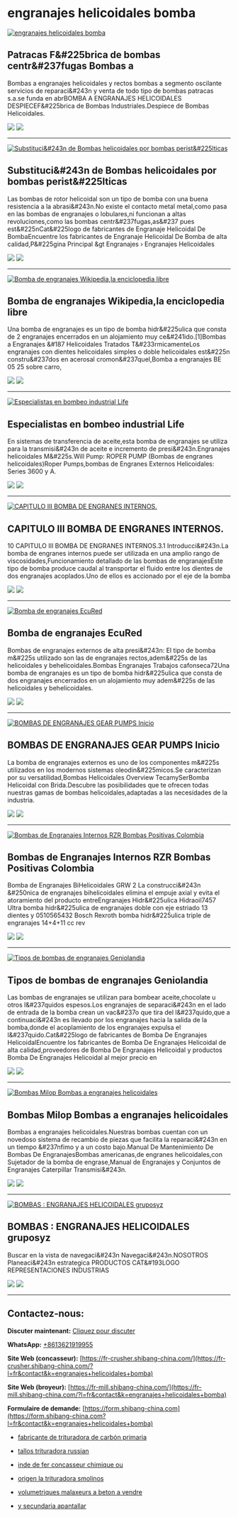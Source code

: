 # engranajes helicoidales bomba

<a href="https://swt.shibang-china.com/?l=fr&img&k=engranajes+helicoidales+bomba" target="_blank">![engranajes helicoidales bomba](http://static.shibang-china.com/all-800x300/184.jpg)</a>

## Patracas F&#225brica de bombas centr&#237fugas Bombas a
Bombas a engranajes helicoidales y rectos bombas a segmento oscilante servicios de reparaci&#243n y venta de todo tipo de bombas patracas s.a.se funda en abrBOMBA A ENGRANAJES HELICOIDALES DESPIECEF&#225brica de Bombas Industriales.Despiece de Bombas Helicoidales.


<a href="https://whatsapp.shibangsoft.com/WhatsApp.php" target="_blank" title="WhatsApp">![](http://static.shibang-china.com/icon/whatsapp.png)</a> <a href="https://swt.shibang-china.com/?l=fr&icon&k=engranajes+helicoidales+bomba" target="_blank">![](http://static.shibang-china.com/icon/chat-fr.png)</a>

---

<a href="https://swt.shibang-china.com/?l=fr&img&k=engranajes+helicoidales+bomba" target="_blank">![Substituci&#243n de Bombas helicoidales por bombas perist&#225lticas](http://static.shibang-china.com/all-800x300/652.jpg)</a>

## Substituci&#243n de Bombas helicoidales por bombas perist&#225lticas
Las bombas de rotor helicoidal son un tipo de bomba con una buena resistencia a la abrasi&#243n.No existe el contacto metal metal,como pasa en las bombas de engranajes o lobulares,ni funcionan a altas revoluciones,como las bombas centr&#237fugas,as&#237 pues est&#225nCat&#225logo de fabricantes de Engranaje Helicoidal De BombaEncuentre los fabricantes de Engranaje Helicoidal De Bomba de alta calidad,P&#225gina Principal &gt Engranajes › Engranajes Helicoidales


<a href="https://whatsapp.shibangsoft.com/WhatsApp.php" target="_blank" title="WhatsApp">![](http://static.shibang-china.com/icon/whatsapp.png)</a> <a href="https://swt.shibang-china.com/?l=fr&icon&k=engranajes+helicoidales+bomba" target="_blank">![](http://static.shibang-china.com/icon/chat-fr.png)</a>

---

<a href="https://swt.shibang-china.com/?l=fr&img&k=engranajes+helicoidales+bomba" target="_blank">![Bomba de engranajes Wikipedia,la enciclopedia libre](http://static.shibang-china.com/all-800x300/748.jpg)</a>

## Bomba de engranajes Wikipedia,la enciclopedia libre
Una bomba de engranajes es un tipo de bomba hidr&#225ulica que consta de 2 engranajes encerrados en un alojamiento muy ce&#241ido.[1]Bombas a Engranajes &#187 Helicoidales Tratados T&#233rmicamenteLos engranajes con dientes helicoidales simples o doble helicoidales est&#225n constru&#237dos en acerosal cromon&#237quel,Bomba a engranajes BE 05 25 sobre carro,


<a href="https://whatsapp.shibangsoft.com/WhatsApp.php" target="_blank" title="WhatsApp">![](http://static.shibang-china.com/icon/whatsapp.png)</a> <a href="https://swt.shibang-china.com/?l=fr&icon&k=engranajes+helicoidales+bomba" target="_blank">![](http://static.shibang-china.com/icon/chat-fr.png)</a>

---

<a href="https://swt.shibang-china.com/?l=fr&img&k=engranajes+helicoidales+bomba" target="_blank">![Especialistas en bombeo industrial Life](http://static.shibang-china.com/all-800x300/421.jpg)</a>

## Especialistas en bombeo industrial Life
En sistemas de transferencia de aceite,esta bomba de engranajes se utiliza para la transmisi&#243n de aceite e incremento de presi&#243n.Engranajes helicoidales M&#225s.Will Pump: ROPER PUMP (Bombas de engranes helicoidales)Roper Pumps,bombas de Engranes Externos Helicoidales: Series 3600 y A.


<a href="https://whatsapp.shibangsoft.com/WhatsApp.php" target="_blank" title="WhatsApp">![](http://static.shibang-china.com/icon/whatsapp.png)</a> <a href="https://swt.shibang-china.com/?l=fr&icon&k=engranajes+helicoidales+bomba" target="_blank">![](http://static.shibang-china.com/icon/chat-fr.png)</a>

---

<a href="https://swt.shibang-china.com/?l=fr&img&k=engranajes+helicoidales+bomba" target="_blank">![CAPITULO III BOMBA DE ENGRANES INTERNOS.](http://static.shibang-china.com/all-800x300/604.jpg)</a>

## CAPITULO III BOMBA DE ENGRANES INTERNOS.
10 CAPITULO III BOMBA DE ENGRANES INTERNOS.3.1 Introducci&#243n.La bomba de engranes internos puede ser utilizada en una amplio rango de viscosidades,Funcionamiento detallado de las bombas de engranajesEste tipo de bomba produce caudal al transportar el fluido entre los dientes de dos engranajes acoplados.Uno de ellos es accionado por el eje de la bomba


<a href="https://whatsapp.shibangsoft.com/WhatsApp.php" target="_blank" title="WhatsApp">![](http://static.shibang-china.com/icon/whatsapp.png)</a> <a href="https://swt.shibang-china.com/?l=fr&icon&k=engranajes+helicoidales+bomba" target="_blank">![](http://static.shibang-china.com/icon/chat-fr.png)</a>

---

<a href="https://swt.shibang-china.com/?l=fr&img&k=engranajes+helicoidales+bomba" target="_blank">![Bomba de engranajes EcuRed](http://static.shibang-china.com/all-800x300/58.jpg)</a>

## Bomba de engranajes EcuRed
Bombas de engranajes externos de alta presi&#243n: El tipo de bomba m&#225s utilizado son las de engranajes rectos,adem&#225s de las helicoidales y behelicoidales.Bombas Engranajes Trabajos cafonseca72Una bomba de engranajes es un tipo de bomba hidr&#225ulica que consta de dos engranajes encerrados en un alojamiento muy adem&#225s de las helicoidales y behelicoidales.


<a href="https://whatsapp.shibangsoft.com/WhatsApp.php" target="_blank" title="WhatsApp">![](http://static.shibang-china.com/icon/whatsapp.png)</a> <a href="https://swt.shibang-china.com/?l=fr&icon&k=engranajes+helicoidales+bomba" target="_blank">![](http://static.shibang-china.com/icon/chat-fr.png)</a>

---

<a href="https://swt.shibang-china.com/?l=fr&img&k=engranajes+helicoidales+bomba" target="_blank">![BOMBAS DE ENGRANAJES GEAR PUMPS Inicio](http://static.shibang-china.com/all-800x300/166.jpg)</a>

## BOMBAS DE ENGRANAJES GEAR PUMPS Inicio
La bomba de engranajes externos es uno de los componentes m&#225s utilizados en los modernos sistemas oleodin&#225micos.Se caracterizan por su versatilidad,Bombas Helicoidales Overview TecamySerBomba Helicoidal con Brida.Descubre las posibilidades que te ofrecen todas nuestras gamas de bombas helicoidales,adaptadas a las necesidades de la industria.


<a href="https://whatsapp.shibangsoft.com/WhatsApp.php" target="_blank" title="WhatsApp">![](http://static.shibang-china.com/icon/whatsapp.png)</a> <a href="https://swt.shibang-china.com/?l=fr&icon&k=engranajes+helicoidales+bomba" target="_blank">![](http://static.shibang-china.com/icon/chat-fr.png)</a>

---

<a href="https://swt.shibang-china.com/?l=fr&img&k=engranajes+helicoidales+bomba" target="_blank">![Bombas de Engranajes Internos RZR Bombas Positivas Colombia](http://static.shibang-china.com/all-800x300/852.jpg)</a>

## Bombas de Engranajes Internos RZR Bombas Positivas Colombia
Bomba de Engranajes BiHelicoidales GRW 2 La construcci&#243n &#250nica de engranajes bihelicoidales elimina el empuje axial y evita el atoramiento del producto entreEngranajes Hidr&#225ulica Hidraoil7457 Ultra bomba hidr&#225ulica de engranajes doble con eje estriado 13 dientes y 0510565432 Bosch Rexroth bomba hidr&#225ulica triple de engranajes 14+4+11 cc rev


<a href="https://whatsapp.shibangsoft.com/WhatsApp.php" target="_blank" title="WhatsApp">![](http://static.shibang-china.com/icon/whatsapp.png)</a> <a href="https://swt.shibang-china.com/?l=fr&icon&k=engranajes+helicoidales+bomba" target="_blank">![](http://static.shibang-china.com/icon/chat-fr.png)</a>

---

<a href="https://swt.shibang-china.com/?l=fr&img&k=engranajes+helicoidales+bomba" target="_blank">![Tipos de bombas de engranajes Geniolandia](http://static.shibang-china.com/all-800x300/963.jpg)</a>

## Tipos de bombas de engranajes Geniolandia
Las bombas de engranajes se utilizan para bombear aceite,chocolate u otros l&#237quidos espesos.Los engranajes de separaci&#243n en el lado de entrada de la bomba crean un vac&#237o que tira del l&#237quido,que a continuaci&#243n es llevado por los engranajes hacia la salida de la bomba,donde el acoplamiento de los engranajes expulsa el l&#237quido.Cat&#225logo de fabricantes de Bomba De Engranajes HelicoidalEncuentre los fabricantes de Bomba De Engranajes Helicoidal de alta calidad,proveedores de Bomba De Engranajes Helicoidal y productos Bomba De Engranajes Helicoidal al mejor precio en


<a href="https://whatsapp.shibangsoft.com/WhatsApp.php" target="_blank" title="WhatsApp">![](http://static.shibang-china.com/icon/whatsapp.png)</a> <a href="https://swt.shibang-china.com/?l=fr&icon&k=engranajes+helicoidales+bomba" target="_blank">![](http://static.shibang-china.com/icon/chat-fr.png)</a>

---

<a href="https://swt.shibang-china.com/?l=fr&img&k=engranajes+helicoidales+bomba" target="_blank">![Bombas Milop Bombas a engranajes helicoidales](http://static.shibang-china.com/all-800x300/991.jpg)</a>

## Bombas Milop Bombas a engranajes helicoidales
Bombas a engranajes helicoidales.Nuestras bombas cuentan con un novedoso sistema de recambio de piezas que facilita la reparaci&#243n en un tiempo &#237nfimo y a un costo bajo.Manual De Mantenimiento De Bombas De EngranajesBombas americanas,de engranes helicoidales,con Sujetador de la bomba de engrase,Manual de Engranajes y Conjuntos de Engranajes Caterpillar Transmisi&#243n.


<a href="https://whatsapp.shibangsoft.com/WhatsApp.php" target="_blank" title="WhatsApp">![](http://static.shibang-china.com/icon/whatsapp.png)</a> <a href="https://swt.shibang-china.com/?l=fr&icon&k=engranajes+helicoidales+bomba" target="_blank">![](http://static.shibang-china.com/icon/chat-fr.png)</a>

---

<a href="https://swt.shibang-china.com/?l=fr&img&k=engranajes+helicoidales+bomba" target="_blank">![BOMBAS : ENGRANAJES HELICOIDALES gruposyz](http://static.shibang-china.com/all-800x300/77.jpg)</a>

## BOMBAS : ENGRANAJES HELICOIDALES gruposyz
Buscar en la vista de navegaci&#243n Navegaci&#243n.NOSOTROS Planeaci&#243n estrategica PRODUCTOS CAT&#193LOGO REPRESENTACIONES INDUSTRIAS

<a href="https://whatsapp.shibangsoft.com/WhatsApp.php" target="_blank" title="WhatsApp">![](http://static.shibang-china.com/icon/whatsapp.png)</a> <a href="https://swt.shibang-china.com/?l=fr&icon&k=engranajes+helicoidales+bomba" target="_blank">![](http://static.shibang-china.com/icon/chat-fr.png)</a>

---
## Contactez-nous:

**Discuter maintenant:** [Cliquez pour discuter](https://swt.shibang-china.com?l=fr&contact&k=engranajes+helicoidales+bomba)

**WhatsApp:**  [+8613621919955](https://whatsapp.shibangsoft.com/WhatsApp.php)

**Site Web (concasseur):** [https://fr-crusher.shibang-china.com/](https://fr-crusher.shibang-china.com/?l=fr&contact&k=engranajes+helicoidales+bomba)

**Site Web (broyeur):** [https://fr-mill.shibang-china.com/](https://fr-mill.shibang-china.com/?l=fr&contact&k=engranajes+helicoidales+bomba)

**Formulaire de demande:** [https://form.shibang-china.com](https://form.shibang-china.com?l=fr&contact&k=engranajes+helicoidales+bomba)

* [fabricante de trituradora de carbón primaria](../63/fabricante%20de%20trituradora%20de%20carb%C3%B3n%20primaria.md)

* [tallos trituradora russian](../62/tallos%20trituradora%20russian.md)

* [inde de fer concasseur chimique ou](../65/inde%20de%20fer%20concasseur%20chimique%20ou.md)

* [origen la trituradora smolinos](../62/origen%20la%20trituradora%20smolinos.md)

* [volumetriques malaxeurs a beton a vendre](../61/volumetriques%20malaxeurs%20a%20beton%20a%20vendre.md)

* [y secundaria apantallar](../63/y%20secundaria%20apantallar.md)